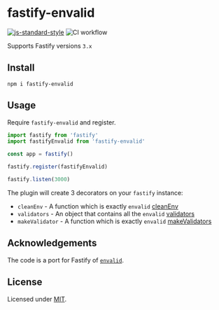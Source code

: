 # fastify-envalid

[![js-standard-style](https://img.shields.io/badge/code%20style-standard-brightgreen.svg?style=flat)](http://standardjs.com/)  ![CI workflow](https://github.com/alemagio/fastify-envalid/workflows/CI%20workflow/badge.svg)

Supports Fastify versions `3.x`

## Install
```
npm i fastify-envalid
```

## Usage
Require `fastify-envalid` and register.
```js
import fastify from 'fastify'
import fastifyEnvalid from 'fastify-envalid'

const app = fastify()

fastify.register(fastifyEnvalid)

fastify.listen(3000)
```

The plugin will create 3 decorators on your `fastify` instance:

* `cleanEnv` - A function which is exactly `envalid` [cleanEnv](https://github.com/af/envalid/blob/master/README.md#envalidcleanenvenvironment-validators-options)
* `validators` - An object that contains all the `envalid` [validators](https://github.com/af/envalid/blob/master/README.md#validator-types)
* `makeValidator` - A function which is exactly `envalid` [makeValidators](https://github.com/af/envalid/blob/master/README.md#custom-validators)

## Acknowledgements

The code is a port for Fastify of [`envalid`](https://github.com/af/envalid).

## License

Licensed under [MIT](./LICENSE).<br/>

